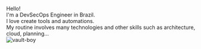 Hello!
<br>
I'm a DevSecOps Engineer in Brazil.
<br>
I love create tools and automations.
<br>
My routine involves many technologies and other skills such as architecture, cloud, planning...
<br>
![vault-boy](https://github.com/rnvdev/rnvdev/assets/123553646/c709ca5f-fdd4-4e4f-aa3a-7a1f655a7327)
